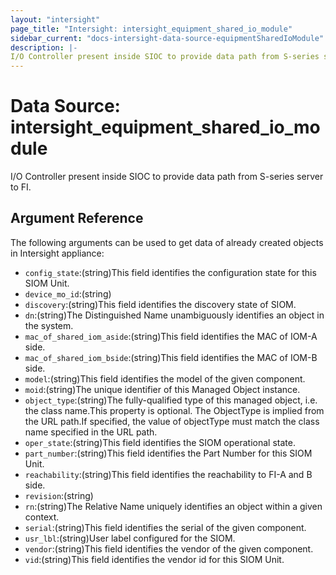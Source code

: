 ```yaml
---
layout: "intersight"
page_title: "Intersight: intersight_equipment_shared_io_module"
sidebar_current: "docs-intersight-data-source-equipmentSharedIoModule"
description: |-
I/O Controller present inside SIOC to provide data path from S-series server to FI.
---
```


# Data Source: intersight_equipment_shared_io_module
I/O Controller present inside SIOC to provide data path from S-series server to FI.
## Argument Reference
The following arguments can be used to get data of already created objects in Intersight appliance:
* `config_state`:(string)This field identifies the configuration state for this SIOM Unit.
* `device_mo_id`:(string)
* `discovery`:(string)This field identifies the discovery state of SIOM.
* `dn`:(string)The Distinguished Name unambiguously identifies an object in the system.
* `mac_of_shared_iom_aside`:(string)This field identifies the MAC of IOM-A side.
* `mac_of_shared_iom_bside`:(string)This field identifies the MAC of IOM-B side.
* `model`:(string)This field identifies the model of the given component.
* `moid`:(string)The unique identifier of this Managed Object instance.
* `object_type`:(string)The fully-qualified type of this managed object, i.e. the class name.This property is optional. The ObjectType is implied from the URL path.If specified, the value of objectType must match the class name specified in the URL path.
* `oper_state`:(string)This field identifies the SIOM operational state.
* `part_number`:(string)This field identifies the Part Number for this SIOM Unit.
* `reachability`:(string)This field identifies the reachability to FI-A and B side.
* `revision`:(string)
* `rn`:(string)The Relative Name uniquely identifies an object within a given context.
* `serial`:(string)This field identifies the serial of the given component.
* `usr_lbl`:(string)User label configured for the SIOM.
* `vendor`:(string)This field identifies the vendor of the given component.
* `vid`:(string)This field identifies the vendor id for this SIOM Unit.
